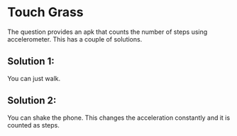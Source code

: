 # Touch Grass
The question provides an apk that counts the number of steps using accelerometer. This has a couple of solutions. 
## Solution 1:
You can just walk.
## Solution 2:
You can shake the phone. This changes the acceleration constantly and it is counted as steps.
